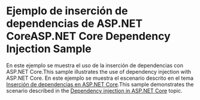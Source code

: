 # <a name="aspnet-core-dependency-injection-sample"></a><span data-ttu-id="6e809-101">Ejemplo de inserción de dependencias de ASP.NET Core</span><span class="sxs-lookup"><span data-stu-id="6e809-101">ASP.NET Core Dependency Injection Sample</span></span>

<span data-ttu-id="6e809-102">En este ejemplo se muestra el uso de la inserción de dependencias con ASP.NET Core.</span><span class="sxs-lookup"><span data-stu-id="6e809-102">This sample illustrates the use of dependency injection with ASP.NET Core.</span></span> <span data-ttu-id="6e809-103">En este ejemplo se muestra el escenario descrito en el tema [Inserción de dependencias en ASP.NET Core](https://docs.microsoft.com/aspnet/core/fundamentals/dependency-injection).</span><span class="sxs-lookup"><span data-stu-id="6e809-103">This sample demonstrates the scenario described in the [Dependency injection in ASP.NET Core](https://docs.microsoft.com/aspnet/core/fundamentals/dependency-injection) topic.</span></span>
